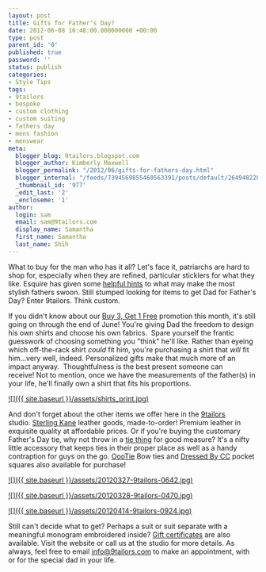 ```yaml
---
layout: post
title: Gifts for Father's Day?
date: 2012-06-08 16:48:00.000000000 +00:00
type: post
parent_id: '0'
published: true
password: ''
status: publish
categories:
- Style Tips
tags:
- 9tailors
- bespoke
- custom clothing
- custom suiting
- fathers day
- mens fashion
- menswear
meta:
  blogger_blog: 9tailors.blogspot.com
  blogger_author: Kimberly Maxwell
  blogger_permalink: "/2012/06/gifts-for-fathers-day.html"
  blogger_internal: "/feeds/7394569855460563391/posts/default/2649482286660817319"
  _thumbnail_id: '977'
  _edit_last: '2'
  _encloseme: '1'
author:
  login: sam
  email: sam@9tailors.com
  display_name: Samantha
  first_name: Samantha
  last_name: Shih
---
```

What to buy for the man who has it all? Let's face it, patriarchs are hard to shop for, especially when they are refined, particular sticklers for what they like. Esquire has given some [helpful hints](lhttp://www.esquire.com/the-side/style-guides/stylish-fathers-day-gifts-2012#slide-1) to what may make the most stylish fathers swoon. Still stumped looking for items to get Dad for Father's Day? Enter 9tailors. Think custom.

If you didn't know about our [Buy 3, Get 1 Free](http://9tailors.blogspot.com/2012/05/its-back-for-june-buy-3-get-1-free.html) promotion this month, it's still going on through the end of June! You're giving Dad the freedom to design his own shirts and choose his own fabrics.  Spare yourself the frantic guesswork of choosing something you "think" he'll like. Rather than eyeing which off-the-rack shirt _could_ fit him, you're purchasing a shirt that _will_ fit him...very well, indeed. Personalized gifts make that much more of an impact anyway.  Thoughtfulness is the best present someone can receive! Not to mention, once we have the measurements of the father(s) in your life, he'll finally own a shirt that fits his proportions.

[![]({{ site.baseurl }}/assets/shirts_print.jpg)](http://4.bp.blogspot.com/-TPrgclRP-gY/T8564l2axSI/AAAAAAAAAYE/knaYHGJrEno/s1600/shirts_print.jpg)

And don't forget about the other items we offer here in the [9tailors](http://www.9tailors.com/) studio. [Sterling Kane](http://9tailors.blogspot.com/search?q=sterling+kane) leather goods, made-to-order! Premium leather in exquisite quality at affordable prices. Or if you're buying the customary Father's Day tie, why not throw in a [tie thing](http://9tailors.blogspot.com/2012/02/thing-tie-thing.html) for good measure? It's a nifty little accessory that keeps ties in their proper place as well as a handy contraption for guys on the go. [OooTie](http://9tailors.blogspot.com/2012/04/oootie-bow-tie-all-right-all-right-all.html) Bow ties and [Dressed By CC](http://9tailors.blogspot.com/2012/05/meet-christopher-pocket-squares-simple.html) pocket squares also available for purchase!

[![]({{ site.baseurl }}/assets/20120327-9tailors-0642.jpg)](http://3.bp.blogspot.com/-36Q7_ccj3wg/T855vIMU0_I/AAAAAAAAAXs/51fHhlaB4Fo/s1600/20120327-9tailors-0642.jpg)

[![]({{ site.baseurl }}/assets/20120328-9tailors-0470.jpg)](http://3.bp.blogspot.com/-RWHVt6VcYOI/T855v_elq9I/AAAAAAAAAX0/rZrtQ-yxd08/s1600/20120328-9tailors-0470.jpg)

[![]({{ site.baseurl }}/assets/20120414-9tailors-0924.jpg)](http://3.bp.blogspot.com/-3xlYspgmNuc/T855whWeSvI/AAAAAAAAAX8/V5BW4Tfv-n4/s1600/20120414-9tailors-0924.jpg)

Still can't decide what to get? Perhaps a suit or suit separate with a meaningful monogram embroidered inside? [Gift certificates](http://9tailors.com/gifts) are also available. Visit the website or call us at the studio for more details. As always, feel free to email [info@9tailors.com](mailto:info@9tailors.com) to make an appointment, with or for the special dad in your life.